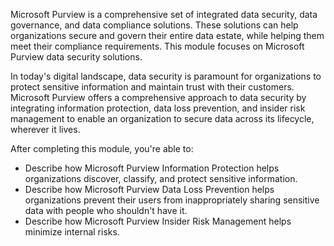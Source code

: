 Microsoft Purview is a comprehensive set of integrated data security, data governance, and data compliance solutions. These solutions can help organizations secure and govern their entire data estate, while helping them meet their compliance requirements. This module focuses on Microsoft Purview data security solutions.

In today's digital landscape, data security is paramount for organizations to protect sensitive information and maintain trust with their customers. Microsoft Purview offers a comprehensive approach to data security by integrating information protection, data loss prevention, and insider risk management to enable an organization to secure data across its lifecycle, wherever it lives.

After completing this module, you're able to:

- Describe how Microsoft Purview Information Protection helps organizations discover, classify, and protect sensitive information.
- Describe how Microsoft Purview Data Loss Prevention helps organizations prevent their users from inappropriately sharing sensitive data with people who shouldn't have it.
- Describe how Microsoft Purview Insider Risk Management helps minimize internal risks.
